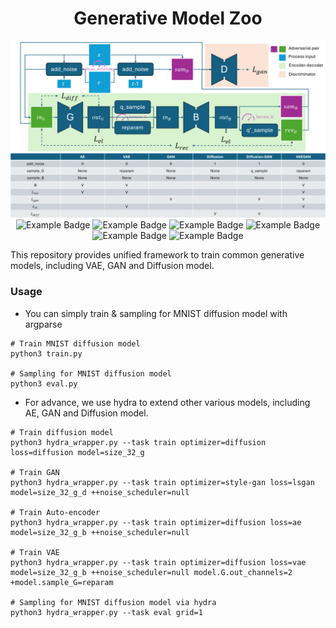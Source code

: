 <div align="center">
    <h1 align="center">Generative Model Zoo</h1>
    <img src="image.png" />
    <img src="https://img.shields.io/badge/Pytorch-2.4.1-red.svg" alt="Example Badge">
    <img src="https://img.shields.io/badge/Python-3.11.9-blue.svg" alt="Example Badge">
    <img src="https://img.shields.io/badge/Hydra-1.3.2-purple.svg" alt="Example Badge">
    <img src="https://img.shields.io/badge/Diffusers-0.32.2-yellow.svg" alt="Example Badge">
    <img src="https://img.shields.io/badge/Accelerate-1.0.0-yellow.svg" alt="Example Badge">
    <img src="https://img.shields.io/badge/Datasets-3.0.1-yellow.svg" alt="Example Badge">
</div>

This repository provides unified framework to train common generative models, including VAE, GAN and Diffusion model. 

### Usage

* You can simply train & sampling for MNIST diffusion model with argparse
```shell
# Train MNIST diffusion model
python3 train.py

# Sampling for MNIST diffusion model
python3 eval.py
```

* For advance, we use hydra to extend other various models, including AE, GAN and Diffusion model.
```shell
# Train diffusion model
python3 hydra_wrapper.py --task train optimizer=diffusion loss=diffusion model=size_32_g

# Train GAN
python3 hydra_wrapper.py --task train optimizer=style-gan loss=lsgan     model=size_32_g_d ++noise_scheduler=null

# Train Auto-encoder
python3 hydra_wrapper.py --task train optimizer=diffusion loss=ae        model=size_32_g_b ++noise_scheduler=null

# Train VAE
python3 hydra_wrapper.py --task train optimizer=diffusion loss=vae       model=size_32_g_b ++noise_scheduler=null model.G.out_channels=2 +model.sample_G=reparam

# Sampling for MNIST diffusion model via hydra
python3 hydra_wrapper.py --task eval grid=1
```